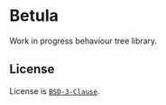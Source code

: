 # Betula

Work in progress behaviour tree library.




## License
License is [`BSD-3-Clause`](./LICENSE).
